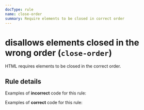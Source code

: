 ```yaml
---
docType: rule
name: close-order
summary: Require elements to be closed in correct order
---
```


# disallows elements closed in the wrong order (`close-order`)

HTML requires elements to be closed in the correct order.

## Rule details

Examples of **incorrect** code for this rule:

<validate name="incorrect" rules="close-order">
    <p><strong></p></strong>
</validate>

Examples of **correct** code for this rule:

<validate name="correct" rules="close-order">
    <p><strong></strong></p>
</validate>
